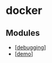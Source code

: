 docker
===

Modules
---

- [[debugging]]
- [[demo]]

[//begin]: # "Autogenerated link references for markdown compatibility"
[debugging]: debugging.md "Debugging"
[demo]: demo.md "Demo"
[//end]: # "Autogenerated link references"